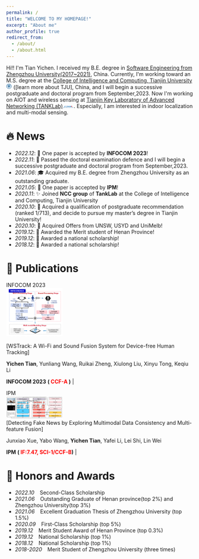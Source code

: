 ```yaml
---
permalink: /
title: "WELCOME TO MY HOMEPAGE!"
excerpt: "About me"
author_profile: true
redirect_from: 
  - /about/
  - /about.html
---
```


Hi!! I'm Tian Yichen. I received my B.E. degree in [Software Engineering from Zhengzhou University(2017~2021)](http://softschool.zzu.edu.cn/), China. Currently, I'm working toward an M.S. degree at the [College of Intelligence and Computing,  Tianjin University](http://cic.tju.edu.cn/)<img src='images/logo_TJU.png' style='width: 1.1em;'> ([learn more about TJU], China, and I will begin a successive postgraduate and doctoral program from September,2023.
Now I'm working on AIOT and wireless sensing at [Tianjin Key Laboratory of Advanced Networking (TANKLab)](http://tj.teacher.360eol.com/teacherBasic/preview?teacherId=12111)<img src='images/logo_tanklab.png' style='width: 2.1em;'>. Especially, I am interested in indoor localization and multi-modal sensing. 

# 🔥 News
- *2022.12*: 🎉 One paper is accepted by **INFOCOM 2023**!
- *2022.11*: 🎉 Passed the doctoral examination defence and I will begin a successive postgraduate and doctoral program from September,2023.
- *2021.06*: 🎓 Acquired my B.E. degree from Zhengzhou University as an outstanding graduate.
- *2021.05*: 🎉 One paper is accepted by **IPM**!
- *2020.11*: ✨ Joined **NCC group** of **TankLab** at the College of Intelligence and Computing,  Tianjin University
- *2020.10*: 🎉 Acquired a qualification of postgraduate recommendation (ranked 1/713), and decide to pursue my master’s degree in Tianjin University!
- *2020.10*: 🎉 Acquired Offers from UNSW, USYD and UniMelb!
- *2019.12*: 🎉 Awarded the Merit student of Henan Province!
- *2019.12*: 🏅 Awarded a national scholarship!
- *2018.12*: 🏅 Awarded a national scholarship!


# 📝 Publications

<div class='paper-box'><div class='paper-box-image'><div><div class="badge">INFOCOM 2023</div><img src='images/wstrack.png' alt="sym" width="30%"></div></div>
<div class='paper-box-text' markdown="1">

[WSTrack: A Wi-Fi and Sound Fusion System for Device-free Human Tracking]

**Yichen Tian**, Yunliang Wang, Ruikai Zheng, Xiulong Liu, Xinyu Tong, Keqiu Li

**INFOCOM 2023** **(<font color=red> CCF-A </font>)** | 
</div>
</div>
 
<div class='paper-box'><div class='paper-box-image'><div><div class="badge">IPM</div><img src='images/fakenews.png' alt="sym" width="30%"></div></div>
<div class='paper-box-text' markdown="1">
[Detecting Fake News by Exploring Multimodal Data Consistency and Multi-feature Fusion]
<!--   (https://arxiv.org/pdf/2203.16219.pdf) -->

Junxiao Xue, Yabo Wang, **Yichen Tian**, Yafei Li, Lei Shi, Lin Wei 

**IPM** **(<font color=red> IF:7.47, SCI-1/CCF-B</font>)** |  

</div>
</div>


# 🏅 Honors and Awards
- *2022.10* &ensp; Second-Class Scholarship
- *2021.06* &ensp; Outstanding Graduate of Henan province(top 2%) and Zhengzhou University(top 3%)
- *2021.06* &ensp; Excellent Graduation Thesis of Zhengzhou University (top 1.5%)
- *2020.09* &ensp; First-Class Scholarship (top 5%)
- *2019.12* &ensp; Merit Student Award of Henan Province (top 0.3%)
- *2019.12* &ensp; National Scholarship (top 1%)
- *2018.12* &ensp; National Scholarship (top 1%)
- *2018-2020* &ensp; Merit Student of Zhengzhou University (three times)
